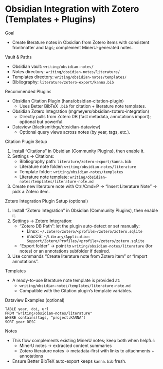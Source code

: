 Obsidian Integration with Zotero (Templates + Plugins)
======================================================

Goal
- Create literature notes in Obsidian from Zotero items with consistent frontmatter and tags; complement MinerU-generated notes.

Vault & Paths
- Obsidian vault: `writing/obsidian-notes/`
- Notes directory: `writing/obsidian-notes/literature/`
- Templates directory: `writing/obsidian-notes/templates/`
- Bibliography: `literature/zotero-export/kanna.bib`

Recommended Plugins
- Obsidian Citation Plugin (hans/obsidian-citation-plugin)
  - Uses Better BibTeX `.bib` for citation + literature note templates.
- Obsidian Zotero Integration (mgmeyers/obsidian-zotero-integration)
  - Directly pulls from Zotero DB (fast metadata, annotations import); optional but powerful.
- Dataview (blacksmithgu/obsidian-dataview)
  - Optional query views across notes (by year, tags, etc.).

Citation Plugin Setup
1) Install “Citations” in Obsidian (Community Plugins), then enable it.
2) Settings → Citations:
   - Bibliography path: `literature/zotero-export/kanna.bib`
   - Literature note folder: `writing/obsidian-notes/literature`
   - Template folder: `writing/obsidian-notes/templates`
   - Literature note template: `writing/obsidian-notes/templates/literature-note.md`
3) Create new literature note with Ctrl/Cmd+P → “Insert Literature Note” → pick a Zotero item.

Zotero Integration Plugin Setup (optional)
1) Install “Zotero Integration” in Obsidian (Community Plugins), then enable it.
2) Settings → Zotero Integration:
   - “Zotero DB Path”: let the plugin auto-detect or set manually:
     - Linux: `~/.zotero/zotero/<profile>/zotero/zotero.sqlite`
     - macOS: `~/Library/Application Support/Zotero/Profiles/<profile>/zotero/zotero.sqlite`
   - “Export folder” → point to `writing/obsidian-notes/literature` (for notes) or an annotations subfolder if desired.
3) Use commands “Create literature note from Zotero item” or “Import annotations”.

Templates
- A ready-to-use literature note template is provided at:
  - `writing/obsidian-notes/templates/literature-note.md`
  - Compatible with the Citation plugin’s template variables.

Dataview Examples (optional)
```
TABLE year, doi, url
FROM "writing/obsidian-notes/literature"
WHERE contains(tags, "project:KANNA")
SORT year DESC
```

Notes
- This flow complements existing MinerU notes; keep both when helpful:
  - MinerU notes → extracted content summaries
  - Zotero literature notes → metadata-first with links to attachments + annotations
- Ensure Better BibTeX auto-export keeps `kanna.bib` fresh.

